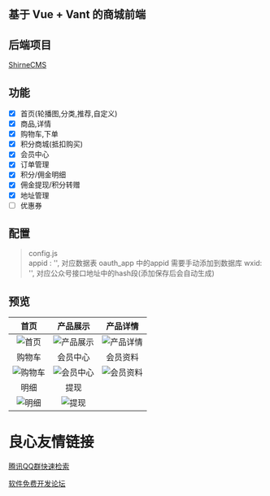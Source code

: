 ## 基于 Vue + Vant 的商城前端 


## 后端项目 
[ShirneCMS](http://u.720life.cn/g/2e71d0f0a5c601172267ba20d3a43c6e6e9cc86bc7d4252d51e8802a43abefcc529a1ed4bb8aeb31022f45f6c1803b4e) 


## 功能
- [x] 首页(轮播图,分类,推荐,自定义)
- [x] 商品,详情
- [x] 购物车,下单
- [x] 积分商城(抵扣购买)
- [x] 会员中心
- [x] 订单管理
- [x] 积分/佣金明细
- [x] 佣金提现/积分转赠
- [x] 地址管理
- [ ] 优惠券

## 配置

> config.js  
> appid : '',    对应数据表 oauth_app 中的appid 需要手动添加到数据库 
> wxid: '',   对应公众号接口地址中的hash段(添加保存后会自动生成)

## 预览
| 首页 | 产品展示 | 产品详情 |
|:---:|:---:|:---:|
|![首页](preview/home.png "首页")|![产品展示](preview/product.png "产品展示")|![产品详情](preview/detail.png "产品详情")|
| 购物车 | 会员中心 | 会员资料 |
|![购物车](preview/cart.png "购物车")|![会员中心](preview/member.png "会员中心")|![会员资料](preview/profile.png "会员资料")|
| 明细 | 提现 |   |
|![明细](preview/logs.png "明细")|![提现](preview/cash.png "提现")| |


 # 良心友情链接

[腾讯QQ群快速检索](http://u.720life.cn/s/8cf73f7c)

[软件免费开发论坛](http://u.720life.cn/s/bbb01dc0)